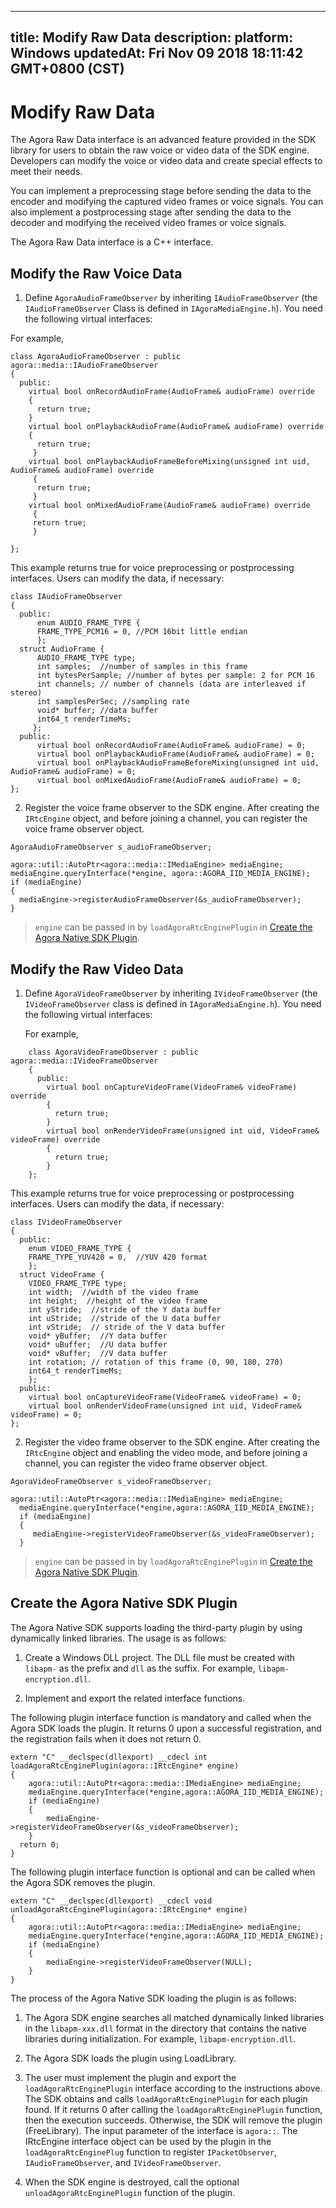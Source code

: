 
---
title: Modify Raw Data
description: 
platform: Windows
updatedAt: Fri Nov 09 2018 18:11:42 GMT+0800 (CST)
---
# Modify Raw Data
The Agora Raw Data interface is an advanced feature provided in the SDK library for users to obtain the raw voice or video data of the SDK engine. Developers can modify the voice or video data and create special effects to meet their needs.

You can implement a preprocessing stage before sending the data to the encoder and modifying the captured video frames or voice signals. You can also implement a postprocessing stage after sending the data to the decoder and modifying the received video frames or voice signals.

The Agora Raw Data interface is a C++ interface. 

## Modify the Raw Voice Data

1.  Define <code>AgoraAudioFrameObserver</code> by inheriting <code>IAudioFrameObserver</code> (the <code>IAudioFrameObserver</code> Class is defined in <code>IAgoraMediaEngine.h</code>). You need the following virtual interfaces:


For example,

```
class AgoraAudioFrameObserver : public agora::media::IAudioFrameObserver
{
  public:
    virtual bool onRecordAudioFrame(AudioFrame& audioFrame) override
    {
      return true;
    }
    virtual bool onPlaybackAudioFrame(AudioFrame& audioFrame) override
    {
      return true;
     }
    virtual bool onPlaybackAudioFrameBeforeMixing(unsigned int uid, AudioFrame& audioFrame) override
     {
      return true;
     }
    virtual bool onMixedAudioFrame(AudioFrame& audioFrame) override
     {
     return true;
     }

};
```

This example returns true for voice preprocessing or postprocessing interfaces. Users can modify the data, if necessary:

```
class IAudioFrameObserver
{
  public:
      enum AUDIO_FRAME_TYPE {
      FRAME_TYPE_PCM16 = 0, //PCM 16bit little endian
      };
  struct AudioFrame {
      AUDIO_FRAME_TYPE type;
      int samples;  //number of samples in this frame
      int bytesPerSample; //number of bytes per sample: 2 for PCM 16
      int channels; // number of channels (data are interleaved if stereo)
      int samplesPerSec; //sampling rate
      void* buffer; //data buffer
      int64_t renderTimeMs;
     };
  public:
      virtual bool onRecordAudioFrame(AudioFrame& audioFrame) = 0;
      virtual bool onPlaybackAudioFrame(AudioFrame& audioFrame) = 0;
      virtual bool onPlaybackAudioFrameBeforeMixing(unsigned int uid, AudioFrame& audioFrame) = 0;
      virtual bool onMixedAudioFrame(AudioFrame& audioFrame) = 0;
};
```

2.  Register the voice frame observer to the SDK engine. After creating the <code>IRtcEngine</code> object, and before joining a channel, you can register the voice frame observer object.


```
AgoraAudioFrameObserver s_audioFrameObserver;

agora::util::AutoPtr<agora::media::IMediaEngine> mediaEngine;
mediaEngine.queryInterface(*engine, agora::AGORA_IID_MEDIA_ENGINE);
if (mediaEngine)
{
  mediaEngine->registerAudioFrameObserver(&s_audioFrameObserver);
}
```

> <code>engine</code> can be passed in by <code>loadAgoraRtcEnginePlugin</code> in [Create the Agora Native SDK Plugin](#create_plugin).

## Modify the Raw Video Data

1.  Define <code>AgoraVideoFrameObserver</code> by inheriting <code>IVideoFrameObserver</code> (the <code>IVideoFrameObserver</code> class is defined in <code>IAgoraMediaEngine.h</code>). You need the following virtual interfaces:

    For example,

```
    class AgoraVideoFrameObserver : public agora::media::IVideoFrameObserver
    {
      public:
        virtual bool onCaptureVideoFrame(VideoFrame& videoFrame) override
        {
          return true;
        }
        virtual bool onRenderVideoFrame(unsigned int uid, VideoFrame& videoFrame) override
        {
          return true;
        }
    };
```


This example returns true for voice preprocessing or postprocessing interfaces. Users can modify the data, if necessary:

```
class IVideoFrameObserver
{
  public:
    enum VIDEO_FRAME_TYPE {
    FRAME_TYPE_YUV420 = 0,  //YUV 420 format
    };
  struct VideoFrame {
    VIDEO_FRAME_TYPE type;
    int width;  //width of the video frame
    int height;  //height of the video frame
    int yStride;  //stride of the Y data buffer
    int uStride;  //stride of the U data buffer
    int vStride;  // stride of the V data buffer
    void* yBuffer;  //Y data buffer
    void* uBuffer;  //U data buffer
    void* vBuffer;  //V data buffer
    int rotation; // rotation of this frame (0, 90, 180, 270)
    int64_t renderTimeMs;
    };
  public:
    virtual bool onCaptureVideoFrame(VideoFrame& videoFrame) = 0;
    virtual bool onRenderVideoFrame(unsigned int uid, VideoFrame& videoFrame) = 0;
};
```

2.  Register the video frame observer to the SDK engine. After creating the <code>IRtcEngine</code> object and enabling the video mode, and before joining a channel, you can register the video frame observer object.


```
AgoraVideoFrameObserver s_videoFrameObserver;

agora::util::AutoPtr<agora::media::IMediaEngine> mediaEngine;
  mediaEngine.queryInterface(*engine,agora::AGORA_IID_MEDIA_ENGINE);
  if (mediaEngine)
  {
     mediaEngine->registerVideoFrameObserver(&s_videoFrameObserver);
  }
```

> <code>engine</code> can be passed in by <code>loadAgoraRtcEnginePlugin</code> in [Create the Agora Native SDK Plugin](#create_plugin).

<a name="create_plugin"></a>
## Create the Agora Native SDK Plugin

The Agora Native SDK supports loading the third-party plugin by using dynamically linked libraries. The usage is as follows:

1.  Create a Windows DLL project. The DLL file must be created with <code>libapm-</code> as the prefix and <code>dll</code> as the suffix. For example, <code>libapm-encryption.dll</code>.

2.  Implement and export the related interface functions.


The following plugin interface function is mandatory and called when the Agora SDK loads the plugin. It returns 0 upon a successful registration, and the registration fails when it does not return 0.

```
extern "C" __declspec(dllexport) __cdecl int loadAgoraRtcEnginePlugin(agora::IRtcEngine* engine)
{
    agora::util::AutoPtr<agora::media::IMediaEngine> mediaEngine;
    mediaEngine.queryInterface(*engine,agora::AGORA_IID_MEDIA_ENGINE);
    if (mediaEngine)
    {
        mediaEngine->registerVideoFrameObserver(&s_videoFrameObserver);
    }
  return 0;
}
```

The following plugin interface function is optional and can be called when the Agora SDK removes the plugin.

```
extern "C" __declspec(dllexport) __cdecl void unloadAgoraRtcEnginePlugin(agora::IRtcEngine* engine)
{
    agora::util::AutoPtr<agora::media::IMediaEngine> mediaEngine;
    mediaEngine.queryInterface(*engine,agora::AGORA_IID_MEDIA_ENGINE);
    if (mediaEngine)
    {
        mediaEngine->registerVideoFrameObserver(NULL);
    }
}
```

The process of the Agora Native SDK loading the plugin is as follows:

1.  The Agora SDK engine searches all matched dynamically linked libraries in the <code>libapm-xxx.dll</code> format in the directory that contains the native libraries during initialization. For example, <code>libapm-encryption.dll</code>.

2.  The Agora SDK loads the plugin using LoadLibrary.

3.  The user must implement the plugin and export the <code>loadAgoraRtcEnginePlugin</code> interface according to the instructions above. The SDK obtains and calls <code>loadAgoraRtcEnginePlugin</code> for each plugin found. If it returns 0 after calling the <code>loadAgoraRtcEnginePlugin</code> function, then the execution succeeds. Otherwise, the SDK will remove the plugin (FreeLibrary). The input parameter of the interface is <code>agora::</code>. The IRtcEngine interface object can be used by the plugin in the <code>loadAgoraRtcEnginePlug</code> function to register <code>IPacketObserver</code>, <code>IAudioFrameObserver</code>, and <code>IVideoFrameObserver</code>.

4.  When the SDK engine is destroyed, call the optional <code>unloadAgoraRtcEnginePlugin</code> function of the plugin.



